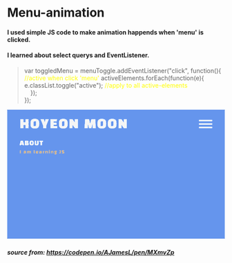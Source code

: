 # Menu-animation

#### I used simple JS code to make animation happends when 'menu' is clicked.
#### I learned about select querys and EventListener.

>var toggledMenu = menuToggle.addEventListener("click", function(){ <span style="color:yellow">//active when click 'menu'</span>
activeElements.forEach(function(e){
     e.classList.toggle("active"); <span style="color:yellow">//apply to all active-elements</span>  
 });  
});

![](menu-animation.gif)

##### source from: <https://codepen.io/AJamesL/pen/MXmvZp>
